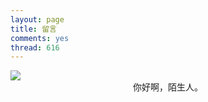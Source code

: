 ```yaml
---
layout: page
title: 留言
comments: yes
thread: 616
---
```


<img src="https://motorao-1308494644.cos.ap-chengdu.myqcloud.com/assets/pic20241213130436.png" >


<center>你好啊，陌生人。</center>
